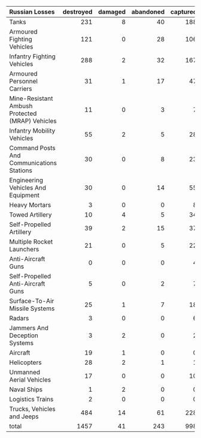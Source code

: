 | Russian Losses                                   |   destroyed |   damaged |   abandoned |   captured |   total |
|:-------------------------------------------------|------------:|----------:|------------:|-----------:|--------:|
| Tanks                                            |         231 |         8 |          40 |        188 |     467 |
| Armoured Fighting Vehicles                       |         121 |         0 |          28 |        106 |     255 |
| Infantry Fighting Vehicles                       |         288 |         2 |          32 |        167 |     489 |
| Armoured Personnel Carriers                      |          31 |         1 |          17 |         47 |      96 |
| Mine-Resistant Ambush Protected  (MRAP) Vehicles |          11 |         0 |           3 |          7 |      21 |
| Infantry Mobility Vehicles                       |          55 |         2 |           5 |         28 |      90 |
| Command Posts And Communications Stations        |          30 |         0 |           8 |         23 |      61 |
| Engineering Vehicles And Equipment               |          30 |         0 |          14 |         55 |      99 |
| Heavy Mortars                                    |           3 |         0 |           0 |          8 |      11 |
| Towed Artillery                                  |          10 |         4 |           5 |         34 |      53 |
| Self-Propelled Artillery                         |          39 |         2 |          15 |         37 |      93 |
| Multiple Rocket Launchers                        |          21 |         0 |           5 |         22 |      48 |
| Anti-Aircraft Guns                               |           0 |         0 |           0 |          4 |       4 |
| Self-Propelled Anti-Aircraft Guns                |           5 |         0 |           2 |          7 |      14 |
| Surface-To-Air Missile Systems                   |          25 |         1 |           7 |         18 |      51 |
| Radars                                           |           3 |         0 |           0 |          6 |       9 |
| Jammers And Deception Systems                    |           3 |         2 |           0 |          2 |       7 |
| Aircraft                                         |          19 |         1 |           0 |          0 |      20 |
| Helicopters                                      |          28 |         2 |           1 |          1 |      32 |
| Unmanned Aerial Vehicles                         |          17 |         0 |           0 |         10 |      27 |
| Naval Ships                                      |           1 |         2 |           0 |          0 |       3 |
| Logistics Trains                                 |           2 |         0 |           0 |          0 |       2 |
| Trucks, Vehicles and Jeeps                       |         484 |        14 |          61 |        228 |     787 |
| total                                            |        1457 |        41 |         243 |        998 |    2739 |